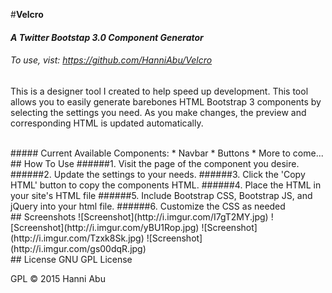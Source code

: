 #__Velcro__
#### _A Twitter Bootstap 3.0 Component Generator_
###### To use, vist: https://github.com/HanniAbu/Velcro


This is a designer tool I created to help speed up development. This tool allows you to easily generate barebones HTML Bootstrap 3 components by selecting the settings you need. As you make changes, the preview and corresponding HTML is updated automatically. 


<br>
##### Current Available Components:
* Navbar
* Buttons
* More to come...


<br>
## How To Use
######1. Visit the page of the component you desire.
######2. Update the settings to your needs.
######3. Click the 'Copy HTML' button to copy the components HTML.
######4. Place the HTML in your site's HTML file
######5. Include Bootstrap CSS, Bootstrap JS, and jQuery into your html file.
######6. Customize the CSS as needed



<br>
## Screenshots
![Screenshot](http://i.imgur.com/I7gT2MY.jpg)
![Screenshot](http://i.imgur.com/yBU1Rop.jpg)
![Screenshot](http://i.imgur.com/Tzxk8Sk.jpg)
![Screenshot](http://i.imgur.com/gs00dqR.jpg)



<br>
## License
GNU GPL License

GPL © 2015 Hanni Abu
